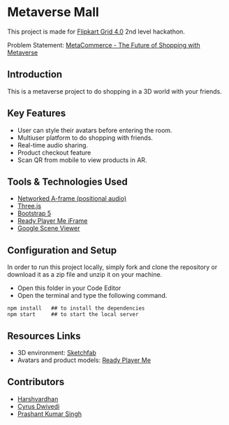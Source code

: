 # Metaverse Mall

This project is made for [Flipkart Grid 4.0](https://unstop.com/hackathon/flipkart-grid-40-software-development-challenge-flipkart-grid-40-flipkart-348170) 2nd level hackathon.

Problem Statement: [MetaCommerce - The Future of Shopping with Metaverse](https://unstop.com/api/competition/get-attachment/62b4098c0a8d1_Copy_of_Final_GRID_Problem_Statement_-_FK_LABS.pdf)

## Introduction

This is a metaverse project to do shopping in a 3D world with your friends.

## Key Features

- User can style their avatars before entering the room.
- Multiuser platform to do shopping with friends.
- Real-time audio sharing.
- Product checkout feature
- Scan QR from mobile to view products in AR.

## Tools & Technologies Used

- [Networked A-frame (positional audio)](https://github.com/networked-aframe/networked-aframe)
- [Three.js](https://threejs.org/)
- [Bootstrap 5](https://getbootstrap.com/)
- [Ready Player Me iFrame](https://github.com/readyplayerme/Example-iframe)
- [Google Scene Viewer](https://developers.google.com/ar/develop/scene-viewer)

## Configuration and Setup

In order to run this project locally, simply fork and clone the repository or download it as a zip file and unzip it on your machine.

- Open this folder in your Code Editor
- Open the terminal and type the following command.

```
npm install   ## to install the dependencies
npm start     ## to start the local server
```

## Resources Links

- 3D environment: [Sketchfab](https://sketchfab.com)
- Avatars and product models: [Ready Player Me](https://readyplayer.me)

## Contributors

- [Harshvardhan](https://github.com/HarshV27)
- [Cyrus Dwivedi](https://github.com/cyrusdwivedi2002)
- [Prashant Kumar Singh](https://github.com/prashantpks)
